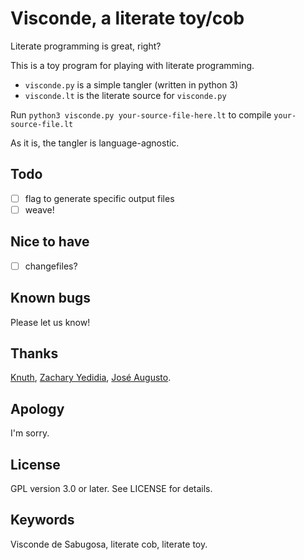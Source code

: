 # Visconde, a literate toy/cob

Literate programming is great, right?

This is a toy program for playing with literate programming.

- `visconde.py` is a simple tangler (written in python 3)
- `visconde.lt` is the literate source for `visconde.py`

Run `python3 visconde.py your-source-file-here.lt` to compile `your-source-file.lt`

As it is, the tangler is language-agnostic. 

## Todo

- [ ] flag to generate specific output files
- [ ] weave!

## Nice to have

- [ ] changefiles?

## Known bugs

Please let us know!

## Thanks

[Knuth](http://www-cs-faculty.stanford.edu/~knuth/), [Zachary Yedidia](https://github.com/zyedidia), [José Augusto](www.ime.usp.br/~jose/).

## Apology

I'm sorry.

## License

GPL version 3.0 or later. See LICENSE for details.

## Keywords

Visconde de Sabugosa, literate cob, literate toy.


